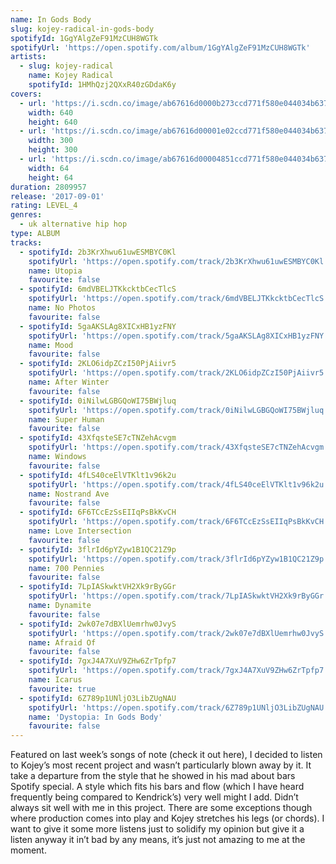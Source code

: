 ```yaml
---
name: In Gods Body
slug: kojey-radical-in-gods-body
spotifyId: 1GgYAlgZeF91MzCUH8WGTk
spotifyUrl: 'https://open.spotify.com/album/1GgYAlgZeF91MzCUH8WGTk'
artists:
  - slug: kojey-radical
    name: Kojey Radical
    spotifyId: 1HMhQzj2QXxR40zGDdaK6y
covers:
  - url: 'https://i.scdn.co/image/ab67616d0000b273ccd771f580e044034b637d84'
    width: 640
    height: 640
  - url: 'https://i.scdn.co/image/ab67616d00001e02ccd771f580e044034b637d84'
    width: 300
    height: 300
  - url: 'https://i.scdn.co/image/ab67616d00004851ccd771f580e044034b637d84'
    width: 64
    height: 64
duration: 2809957
release: '2017-09-01'
rating: LEVEL_4
genres:
  - uk alternative hip hop
type: ALBUM
tracks:
  - spotifyId: 2b3KrXhwu61uwESMBYC0Kl
    spotifyUrl: 'https://open.spotify.com/track/2b3KrXhwu61uwESMBYC0Kl'
    name: Utopia
    favourite: false
  - spotifyId: 6mdVBELJTKkcktbCecTlcS
    spotifyUrl: 'https://open.spotify.com/track/6mdVBELJTKkcktbCecTlcS'
    name: No Photos
    favourite: false
  - spotifyId: 5gaAKSLAg8XICxHB1yzFNY
    spotifyUrl: 'https://open.spotify.com/track/5gaAKSLAg8XICxHB1yzFNY'
    name: Mood
    favourite: false
  - spotifyId: 2KLO6idpZCzI50PjAiivr5
    spotifyUrl: 'https://open.spotify.com/track/2KLO6idpZCzI50PjAiivr5'
    name: After Winter
    favourite: false
  - spotifyId: 0iNilwLGBGQoWI75BWjluq
    spotifyUrl: 'https://open.spotify.com/track/0iNilwLGBGQoWI75BWjluq'
    name: Super Human
    favourite: false
  - spotifyId: 43XfqsteSE7cTNZehAcvgm
    spotifyUrl: 'https://open.spotify.com/track/43XfqsteSE7cTNZehAcvgm'
    name: Windows
    favourite: false
  - spotifyId: 4fLS40ceElVTKlt1v96k2u
    spotifyUrl: 'https://open.spotify.com/track/4fLS40ceElVTKlt1v96k2u'
    name: Nostrand Ave
    favourite: false
  - spotifyId: 6F6TCcEzSsEIIqPsBkKvCH
    spotifyUrl: 'https://open.spotify.com/track/6F6TCcEzSsEIIqPsBkKvCH'
    name: Love Intersection
    favourite: false
  - spotifyId: 3flrId6pYZyw1B1QC21Z9p
    spotifyUrl: 'https://open.spotify.com/track/3flrId6pYZyw1B1QC21Z9p'
    name: 700 Pennies
    favourite: false
  - spotifyId: 7LpIASkwktVH2Xk9rByGGr
    spotifyUrl: 'https://open.spotify.com/track/7LpIASkwktVH2Xk9rByGGr'
    name: Dynamite
    favourite: false
  - spotifyId: 2wk07e7dBXlUemrhw0JvyS
    spotifyUrl: 'https://open.spotify.com/track/2wk07e7dBXlUemrhw0JvyS'
    name: Afraid Of
    favourite: false
  - spotifyId: 7gxJ4A7XuV9ZHw6ZrTpfp7
    spotifyUrl: 'https://open.spotify.com/track/7gxJ4A7XuV9ZHw6ZrTpfp7'
    name: Icarus
    favourite: true
  - spotifyId: 6Z789p1UNljO3LibZUgNAU
    spotifyUrl: 'https://open.spotify.com/track/6Z789p1UNljO3LibZUgNAU'
    name: 'Dystopia: In Gods Body'
    favourite: false
---
```

Featured on last week’s songs of note (check it out here), I decided to listen to Kojey’s
most recent project and wasn’t particularly blown away by it. It take a departure from the
style that he showed in his mad about bars Spotify special. A style which fits his bars and
flow (which I have heard frequently being compared to Kendrick’s) very well might I add.
Didn’t always sit well with me in this project. There are some exceptions though where
production comes into play and Kojey stretches his legs (or chords). I want to give it
some more listens just to solidify my opinion but give it a listen anyway it in’t bad by
any means, it’s just not amazing to me at the moment.
